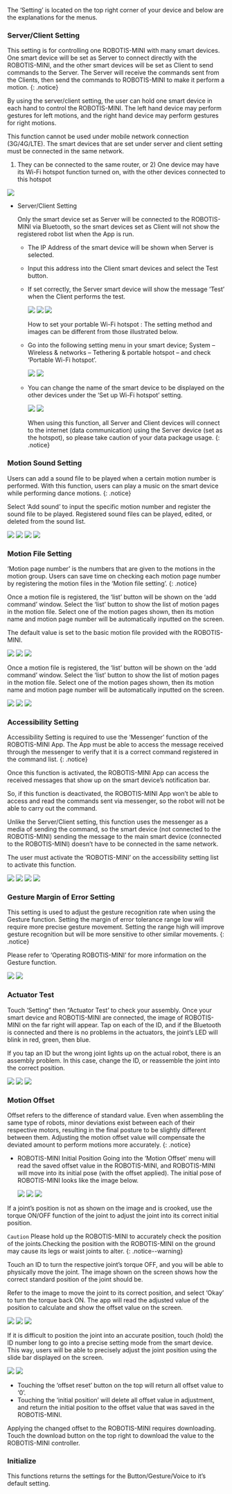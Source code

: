 The ‘Setting’ is located on the top right corner of your device and below are the explanations for the menus.

### Server/Client Setting

This setting is for controlling one ROBOTIS-MINI with many smart devices. One smart device will be set as Server to connect directly with the ROBOTIS-MINI, and the other smart devices will be set as Client to send commands to the Server. The Server will receive the commands sent from the Clients, then send the commands to ROBOTIS-MINI to make it perform a motion.
{: .notice}

By using the server/client setting, the user can hold one smart device in each hand to control the ROBOTIS-MINI. The left hand device may perform gestures for left motions, and the right hand device may perform gestures for right motions.

This function cannot be used under mobile network connection (3G/4G/LTE). The smart devices that are set under server and client setting must be connected in the same network.

1) They can be connected to the same router, or 2) One device may have its Wi-Fi hotspot function turned on, with the other devices connected to this hotspot

![](/assets/images/sw/mobile/mini_app_060.png)


- Server/Client Setting

  Only the smart device set as Server will be connected to the ROBOTIS-MINI via Bluetooth, so the smart devices set as Client will not show the registered robot list when the App is run.
  - The IP Address of the smart device will be shown when Server is selected.
  - Input this address into the Client smart devices and select the Test button.
  - If set correctly, the Server smart device will show the message ‘Test’ when the Client performs the test.

    ![](/assets/images/sw/mobile/mini_app_061.jpg)
    ![](/assets/images/sw/mobile/mini_app_062.jpg)
    ![](/assets/images/sw/mobile/mini_app_063.jpg)

    How to set your portable  Wi-Fi hotspot : The setting method and images can be different from those illustrated below.

  - Go into the following setting menu in your smart device; System – Wireless & networks – Tethering & portable hotspot – and check ‘Portable Wi-Fi hotspot’.

    ![](/assets/images/sw/mobile/mini_app_064.jpg)
    ![](/assets/images/sw/mobile/mini_app_065.jpg)

  - You can change the name of the smart device to be displayed on the other devices under the ‘Set up Wi-Fi hotspot’ setting.

    ![](/assets/images/sw/mobile/mini_app_066.jpg)
    ![](/assets/images/sw/mobile/mini_app_067.jpg)

    When using this function, all Server and Client devices will connect to the internet (data communication) using the Server  device (set as the hotspot), so please take caution of your data package usage.
    {: .notice}


### Motion Sound Setting

Users can add a sound file to be played when a certain motion number is performed. With this function, users can play a music on the smart device while performing dance motions.
{: .notice}

Select ‘Add sound’ to input the specific motion number and register the sound file to be played. Registered sound files can be played, edited, or deleted from the sound list.

![](/assets/images/sw/mobile/mini_app_068.jpg)
![](/assets/images/sw/mobile/mini_app_069.jpg)
![](/assets/images/sw/mobile/mini_app_070.jpg)
![](/assets/images/sw/mobile/mini_app_071.jpg)

### Motion File Setting

‘Motion page number’ is the numbers that are given to the motions in the motion group.
Users can save time on checking each motion page number by registering the motion files in the ‘Motion file setting’.
{: .notice}

Once a motion file is registered, the ‘list’ button will be shown on the ‘add command’ window. Select the ‘list’ button to show the list of motion pages in the motion file. Select one of the motion pages shown, then its motion name and motion page number will be automatically inputted on the screen.

The default value is set to the basic motion file provided with the ROBOTIS-MINI.

![](/assets/images/sw/mobile/mini_app_072.jpg)
![](/assets/images/sw/mobile/mini_app_073.jpg)
![](/assets/images/sw/mobile/mini_app_074.jpg)

Once a motion file is registered, the ‘list’ button will be shown on the ‘add command’ window. Select the ‘list’ button to show the list of motion pages in the motion file. Select one of the motion pages shown, then its motion name and motion page number will be automatically inputted on the screen.

![](/assets/images/sw/mobile/mini_app_075.jpg)
![](/assets/images/sw/mobile/mini_app_076.jpg)
![](/assets/images/sw/mobile/mini_app_077.jpg)

### Accessibility Setting

Accessibility Setting is required to use the ‘Messenger’ function of the ROBOTIS-MINI App. The App must be able to access the message received through the messenger to verify that it is a correct command registered in the command list.
{: .notice}

Once this function is activated, the ROBOTIS-MINI App can access the received messages that show up on the smart device’s notification bar.

So, if this function is deactivated, the ROBOTIS-MINI App won’t be able to access and read the commands sent via messenger, so the robot will not be able to carry out the command.

Unlike the Server/Client setting, this function uses the messenger as a media of sending the command, so the smart device (not connected to the ROBOTIS-MINI) sending the message to the main smart device (connected to the ROBOTIS-MINI) doesn’t have to be connected in the same network.

The user must activate the ‘ROBOTIS-MINI’ on the accessibility setting list to activate this function.

![](/assets/images/sw/mobile/mini_app_078.jpg)
![](/assets/images/sw/mobile/mini_app_079.jpg)
![](/assets/images/sw/mobile/mini_app_080.jpg)
![](/assets/images/sw/mobile/mini_app_081.jpg)

### Gesture Margin of Error Setting

This setting is used to adjust the gesture recognition rate when using the Gesture function. Setting the margin of error tolerance range low will require more precise gesture movement. Setting the range high will improve gesture recognition but will be more sensitive to other similar movements.
{: .notice}

Please refer to ‘Operating ROBOTIS-MINI’ for more information on the Gesture function.

![](/assets/images/sw/mobile/mini_app_082.jpg)
![](/assets/images/sw/mobile/mini_app_083.jpg)


### Actuator Test
Touch ‘Setting” then “Actuator Test’ to check your assembly. Once your smart device and ROBOTIS-MINI are connected, the image of ROBOTIS-MINI on the far right will appear. Tap on each of the ID, and if the Bluetooth is connected and there is no problems in the actuators, the joint’s LED will blink in red, green, then blue.

If you tap an ID but the wrong joint lights up on the actual robot, there is an assembly problem. In this case, change the ID, or reassemble the joint into the correct position.

![](/assets/images/sw/mobile/mini_app_084.jpg)
![](/assets/images/sw/mobile/mini_app_085.jpg)
![](/assets/images/sw/mobile/mini_app_086.jpg)

### Motion Offset

Offset refers to the difference of standard value. Even when assembling the same type of robots, minor deviations exist between each of their respective motors, resulting in the final posture to be slightly different between them. Adjusting the motion offset value will compensate the deviated amount to perform motions more accurately.
{: .notice}

- ROBOTIS-MINI Initial Position
  Going into the ‘Motion Offset’ menu will read the saved offset value in the ROBOTIS-MINI, and ROBOTIS-MINI will move into its initial pose (with the offset applied). The initial pose of ROBOTIS-MINI looks like the image below.

  ![](/assets/images/sw/mobile/mini_app_087.png)
  ![](/assets/images/sw/mobile/mini_app_088.png)
  ![](/assets/images/sw/mobile/mini_app_089.png)

If a joint’s position is not as shown on the image and is crooked, use the torque ON/OFF function of the joint to adjust the joint into its correct initial position.

`Caution` Please hold up the ROBOTIS-MINI to accurately check the position of the joints.Checking the position with the ROBOTIS-MINI on the ground may cause its legs or waist joints to alter.
{: .notice--warning}

Touch an ID to turn the respective joint’s torque OFF, and you will be able to physically move the joint. The image shown on the screen shows how the correct standard position of the joint should be.

Refer to the image to move the joint to its correct position, and select ‘Okay’ to turn the torque back ON. The app will read the adjusted value of the position to calculate and show the offset value on the screen.

![](/assets/images/sw/mobile/mini_app_090.jpg)
![](/assets/images/sw/mobile/mini_app_091.jpg)
![](/assets/images/sw/mobile/mini_app_092.jpg)

If it is difficult to position the joint into an accurate position, touch (hold) the ID number long to go into a precise setting mode from the smart device. This way, users will be able to precisely adjust the joint position using the slide bar displayed on the screen.

![](/assets/images/sw/mobile/mini_app_093.jpg)
![](/assets/images/sw/mobile/mini_app_094.jpg)

  - Touching the ‘offset reset’ button on the top will return all offset value to ‘0’.
  - Touching the ‘initial position’ will delete all offset value in adjustment, and return the initial position to the offset value that was saved in the ROBOTIS-MINI.

  Applying the changed offset to the ROBOTIS-MINI requires downloading. Touch the download button on the top right to download the value to the ROBOTIS-MINI controller.

### Initialize
This functions returns the settings for the Button/Gesture/Voice to it’s default setting.
